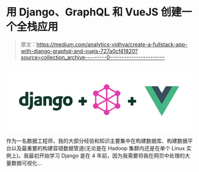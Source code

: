 # 用 Django、GraphQL 和 VueJS 创建一个全栈应用

> 原文：<https://medium.com/analytics-vidhya/create-a-fullstack-app-with-django-graphql-and-vuejs-727a0cf41820?source=collection_archive---------0----------------------->

![](img/6391295485c8f8c1d0e7a61c6a36a355.png)

作为一名数据工程师，我的大部分经验和知识主要集中在构建数据库、构建数据平台以及最重要的构建容错数据管道(无论是在 Hadoop 集群内还是在单个 Linux 实例上)。我最初开始学习 Django 是在 4 年前，因为我需要将我在网页中处理的大量数据可视化…